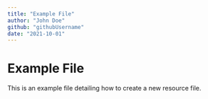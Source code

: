 ```yaml
---
title: "Example File"
author: "John Doe"
github: "githubUsername"
date: "2021-10-01"
---
```


# Example File

This is an example file detailing how to create a new resource file.
